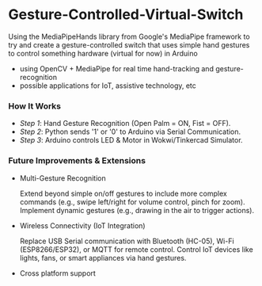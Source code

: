 # Gesture-Controlled-Virtual-Switch

Using the MediaPipeHands library from Google's MediaPipe framework to try and create a gesture-controlled switch that uses simple hand gestures to control something hardware (virtual for now) in Arduino

- using OpenCV + MediaPipe for real time hand-tracking and gesture-recognition
- possible applications for IoT, assistive technology, etc

### How It Works
- *Step 1*: Hand Gesture Recognition (Open Palm = ON, Fist = OFF).
- *Step 2*: Python sends '1' or '0' to Arduino via Serial Communication.
- *Step 3*: Arduino controls LED & Motor in Wokwi/Tinkercad Simulator.

### Future Improvements & Extensions

- Multi-Gesture Recognition

    Extend beyond simple on/off gestures to include more complex commands (e.g., swipe left/right for volume control, pinch for zoom).
    Implement dynamic gestures (e.g., drawing in the air to trigger actions).

- Wireless Connectivity (IoT Integration)

    Replace USB Serial communication with Bluetooth (HC-05), Wi-Fi (ESP8266/ESP32), or MQTT for remote control.
    Control IoT devices like lights, fans, or smart appliances via hand gestures.

- Cross platform support
